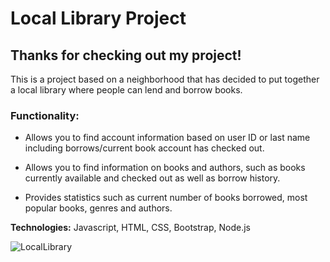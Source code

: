 # Local Library Project

## Thanks for checking out my project!


This is a project based on a neighborhood that has decided to put together a local library where people can lend and borrow books.

### Functionality:
+ Allows you to find account information based on user ID or last name including borrows/current book account has checked out.

+ Allows you to find information on books and authors, such as books currently available and checked out as well as borrow history.

+ Provides statistics such as current number of books borrowed, most popular books, genres and authors.

**Technologies:** Javascript, HTML, CSS, Bootstrap, Node.js

![LocalLibrary](https://user-images.githubusercontent.com/119773913/235230102-725f5184-3e22-49af-92a3-584c64fc842b.png)
